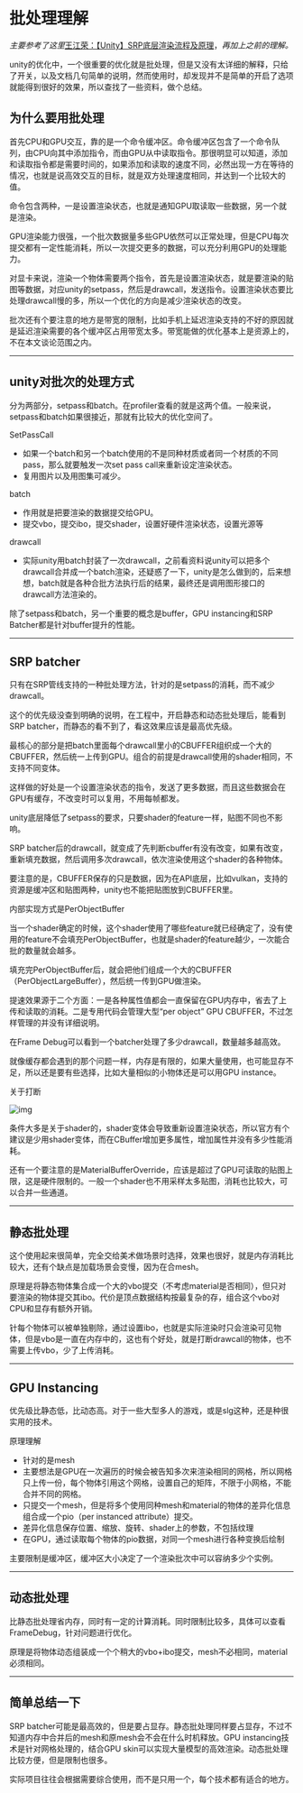 # **批处理理解**

*主要参考了这里*[王江荣：【Unity】SRP底层渲染流程及原理](https://zhuanlan.zhihu.com/p/378781638)，*再加上之前的理解。*

unity的优化中，一个很重要的优化就是批处理，但是又没有太详细的解释，只给了开关，以及文档几句简单的说明，然而使用时，却发现并不是简单的开启了选项就能得到很好的效果，所以查找了一些资料，做个总结。

## **为什么要用批处理**

首先CPU和GPU交互，靠的是一个命令缓冲区。命令缓冲区包含了一个命令队列，由CPU向其中添加指令，而由GPU从中读取指令。那很明显可以知道，添加和读取指令都是需要时间的，如果添加和读取的速度不同，必然出现一方在等待的情况，也就是说高效交互的目标，就是双方处理速度相同，并达到一个比较大的值。

命令包含两种，一是设置渲染状态，也就是通知GPU取读取一些数据，另一个就是渲染。

GPU渲染能力很强，一个批次数据量多些GPU依然可以正常处理，但是CPU每次提交都有一定性能消耗，所以一次提交更多的数据，可以充分利用GPU的处理能力。

对显卡来说，渲染一个物体需要两个指令，首先是设置渲染状态，就是要渲染的贴图等数据，对应unity的setpass，然后是drawcall，发送指令。设置渲染状态要比处理drawcall慢的多，所以一个优化的方向是减少渲染状态的改变。

批次还有个要注意的地方是带宽的限制，比如手机上延迟渲染支持的不好的原因就是延迟渲染需要的各个缓冲区占用带宽太多。带宽能做的优化基本上是资源上的，不在本文谈论范围之内。

------

## **unity对批次的处理方式**

分为两部分，setpass和batch。在profiler查看的就是这两个值。一般来说，setpass和batch如果很接近，那就有比较大的优化空间了。

SetPassCall

- 如果一个batch和另一个batch使用的不是同种材质或者同一个材质的不同pass，那么就要触发一次set pass call来重新设定渲染状态。
- 复用图片以及用图集可减少。

batch

- 作用就是把要渲染的数据提交给GPU。
- 提交vbo，提交ibo，提交shader，设置好硬件渲染状态，设置光源等

drawcall

- 实际unity用batch封装了一次drawcall，之前看资料说unity可以把多个drawcall合并成一个batch渲染，还疑惑了一下，unity是怎么做到的，后来想想，batch就是各种合批方法执行后的结果，最终还是调用图形接口的drawcall方法渲染的。

除了setpass和batch，另一个重要的概念是buffer，GPU instancing和SRP Batcher都是针对buffer提升的性能。

------

## **SRP batcher**

只有在SRP管线支持的一种批处理方法，针对的是setpass的消耗，而不减少drawcall。

这个的优先级没查到明确的说明，在工程中，开启静态和动态批处理后，能看到SRP batcher，而静态的看不到了，看这效果应该是最高优先级。

最核心的部分是把batch里面每个drawcall里小的CBUFFER组织成一个大的CBUFFER，然后统一上传到GPU。组合的前提是drawcall使用的shader相同，不支持不同变体。

这样做的好处是一个设置渲染状态的指令，发送了更多数据，而且这些数据会在GPU有缓存，不改变时可以复用，不用每帧都发。

unity底层降低了setpass的要求，只要shader的feature一样，贴图不同也不影响。

SRP batcher后的drawcall，就变成了先判断cbuffer有没有改变，如果有改变，重新填充数据，然后调用多次drawcall，依次渲染使用这个shader的各种物体。

要注意的是，CBUFFER保存的只是数据，因为在API底层，比如vulkan，支持的资源是缓冲区和贴图两种，unity也不能把贴图放到CBUFFER里。

内部实现方式是PerObjectBuffer

当一个shader确定的时候，这个shader使用了哪些feature就已经确定了，没有使用的feature不会填充PerObjectBuffer，也就是shader的feature越少，一次能合批的数量就会越多。

填充完PerObjectBuffer后，就会把他们组成一个大的CBUFFER（PerObjectLargeBuffer），然后统一传到GPU做渲染。

提速效果源于二个方面：一是各种属性值都会一直保留在GPU内存中，省去了上传和读取的消耗。二是专用代码会管理大型“per object” GPU CBUFFER，不过怎样管理的并没有详细说明。

在Frame Debug可以看到一个batcher处理了多少drawcall，数量越多越高效。

就像缓存都会遇到的那个问题一样，内存是有限的，如果大量使用，也可能显存不足，所以还是要有些选择，比如大量相似的小物体还是可以用GPU instance。

关于打断

![img](https://pic2.zhimg.com/80/v2-33a60d2121c1a3a012ae987d60ba954d_720w.webp)

条件大多是关于shader的，shader变体会导致重新设置渲染状态，所以官方有个建议是少用shader变体，而在CBuffer增加更多属性，增加属性并没有多少性能消耗。

还有一个要注意的是MaterialBufferOverride，应该是超过了GPU可读取的贴图上限，这是硬件限制的。一般一个shader也不用采样太多贴图，消耗也比较大，可以合并一些通道。

------

## **静态批处理**

这个使用起来很简单，完全交给美术做场景时选择，效果也很好，就是内存消耗比较大，还有个缺点是加载场景会变慢，因为在合mesh。

原理是将静态物体集合成一个大的vbo提交（不考虑material是否相同），但只对要渲染的物体提交其ibo。代价是顶点数据结构按最复杂的存，组合这个vbo对CPU和显存有额外开销。

针每个物体可以被单独剔除，通过设置ibo，也就是实际渲染时只会渲染可见物体，但是vbo是一直在内存中的，这也有个好处，就是打断drawcall的物体，也不需要上传vbo，少了上传消耗。

------

## **GPU Instancing**

优先级比静态低，比动态高。对于一些大型多人的游戏，或是slg这种，还是种很实用的技术。

原理理解

- 针对的是mesh
- 主要想法是GPU在一次遍历的时候会被告知多次来渲染相同的网格，所以网格只上传一份，每个物体引用这个网格，设置自己的矩阵，不限于小网格，不能合并不同的网格。
- 只提交一个mesh，但是将多个使用同种mesh和material的物体的差异化信息组合成一个pio（per instanced attribute）提交。
- 差异化信息保存位置、缩放、旋转、shader上的参数，不包括纹理
- 在GPU，通过读取每个物体的pio数据，对同一个mesh进行各种变换后绘制

主要限制是缓冲区，缓冲区大小决定了一个渲染批次中可以容纳多少个实例。

------

## **动态批处理**

比静态批处理省内存，同时有一定的计算消耗。同时限制比较多，具体可以查看FrameDebug，针对问题进行优化。

原理是将物体动态组装成一个个稍大的vbo+ibo提交，mesh不必相同，material必须相同。

------

## 简单总结一下

SRP batcher可能是最高效的，但是要占显存。静态批处理同样要占显存，不过不知道内存中合并后的mesh和原mesh会不会在什么时机释放。GPU instancing技术是针对网格处理的，结合GPU skin可以实现大量模型的高效渲染。动态批处理比较方便，但是限制也很多。

实际项目往往会根据需要综合使用，而不是只用一个，每个技术都有适合的地方。
